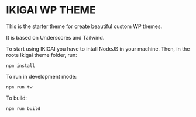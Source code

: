 # IKIGAI WP THEME

This is the starter theme for create beautiful custom WP themes.

It is based on Underscores and Tailwind.

To start using IKIGAI you have to intall NodeJS in your machine. Then, in the roote Ikigai theme folder, run:

`npm install`

To run in development mode:

`npm run tw`

To build:

`npm run build`
